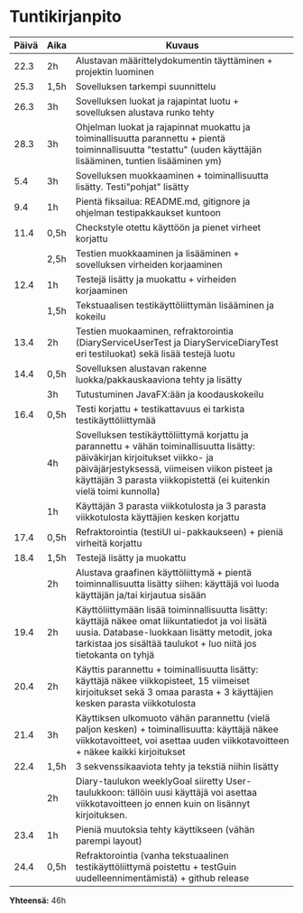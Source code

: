 # Tuntikirjanpito #

  Päivä     |    Aika   | Kuvaus 
----------- | ----------| ------------
| 22.3 |  2h | Alustavan määrittelydokumentin täyttäminen + projektin luominen
| 25.3 | 1,5h| Sovelluksen tarkempi suunnittelu
| 26.3 |  3h | Sovelluksen luokat ja rajapintat luotu + sovelluksen alustava runko tehty
| 28.3 |  3h | Ohjelman luokat ja rajapinnat muokattu ja toiminallisuutta parannettu + pientä toiminnallisuutta "testattu" (uuden käyttäjän lisääminen, tuntien lisääminen ym)
| 5.4  |  3h    | Sovelluksen muokkaaminen + toiminallisuutta lisätty. Testi"pohjat" lisätty
| 9.4  |  1h    | Pientä fiksailua: README.md, gitignore ja ohjelman testipakkaukset kuntoon
| 11.4 |  0,5h  | Checkstyle otettu käyttöön ja pienet virheet korjattu
|      |  2,5h  | Testien muokkaaminen ja lisääminen + sovelluksen virheiden korjaaminen
| 12.4 |  1h    | Testejä lisätty ja muokattu + virheiden korjaaminen
|      |  1,5h  | Tekstuaalisen testikäyttöliittymän lisääminen ja kokeilu
| 13.4 |  2h    | Testien muokaaminen, refraktorointia (DiaryServiceUserTest ja DiaryServiceDiaryTest eri testiluokat) sekä lisää testejä luotu
| 14.4 |  0,5h  | Sovelluksen alustavan rakenne luokka/pakkauskaaviona tehty ja lisätty
|      |  3h    | Tutustuminen JavaFX:ään ja koodauskokeilu
| 16.4 |  0,5h  | Testi korjattu + testikattavuus ei tarkista testikäyttöliittymää
|      |  4h    | Sovelluksen testikäyttöliittymä korjattu ja parannettu + vähän toiminallisuutta lisätty: päiväkirjan kirjoitukset   viikko- ja päiväjärjestyksessä, viimeisen viikon pisteet ja käyttäjän 3 parasta viikkopistettä (ei kuitenkin vielä toimi kunnolla)
|      |  1h    | Käyttäjän 3 parasta viikkotulosta ja 3 parasta viikkotulosta käyttäjien kesken korjattu 
| 17.4 |  0,5h  | Refraktorointia (testiUI ui-pakkaukseen) + pieniä virheitä korjattu
| 18.4 |  1,5h  | Testejä lisätty ja muokattu
|      |  2h    | Alustava graafinen käyttöliittymä + pientä toiminnallisuutta lisätty siihen: käyttäjä voi luoda käyttäjän ja/tai kirjautua sisään
| 19.4 |  2h    | Käyttöliittymään lisää toiminnallisuutta lisätty: käyttäjä näkee omat liikuntatiedot ja voi lisätä uusia. Database-luokkaan lisätty metodit, joka tarkistaa jos sisältää taulukot + luo niitä jos tietokanta on tyhjä
| 20.4 |  2h    | Käyttis parannettu + toiminallisuutta lisätty: käyttäjä näkee viikkopisteet, 15 viimeiset kirjoitukset sekä 3 omaa parasta + 3 käyttäjien kesken parasta viikkotulosta
| 21.4 |  3h    | Käyttiksen ulkomuoto vähän parannettu (vielä paljon kesken) + toiminallisuutta: käyttäjä näkee viikkotavoitteet, voi asettaa uuden viikkotavoitteen + näkee kaikki kirjoitukset
| 22.4 |  1,5h    | 3 sekvenssikaaviota tehty ja tekstiä niihin lisätty
|      |  2h    | Diary-taulukon weeklyGoal siiretty User-taulukkoon: tällöin uusi käyttäjä voi asettaa viikkotavoitteen jo ennen kuin on lisännyt kirjoituksen.
| 23.4 |  1h    | Pieniä muutoksia tehty käyttikseen (vähän parempi layout)
| 24.4 |  0,5h  | Refraktorointia (vanha tekstuaalinen testikäyttöliittymä poistettu + testGuin uudelleennimentämistä) + github release

**Yhteensä:** 46h
